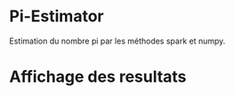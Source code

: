 # Pi-Estimator

Estimation du nombre pi par les méthodes spark et numpy.

# Affichage des resultats



